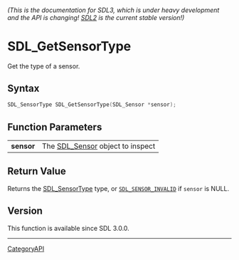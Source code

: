 ###### (This is the documentation for SDL3, which is under heavy development and the API is changing! [SDL2](https://wiki.libsdl.org/SDL2/) is the current stable version!)
# SDL_GetSensorType

Get the type of a sensor.

## Syntax

```c
SDL_SensorType SDL_GetSensorType(SDL_Sensor *sensor);

```

## Function Parameters

|                |                                                |
| -------------- | ---------------------------------------------- |
| **sensor**     | The [SDL_Sensor](SDL_Sensor.md) object to inspect |

## Return Value

Returns the [SDL_SensorType](SDL_SensorType.md) type, or
[`SDL_SENSOR_INVALID`](SDL_SENSOR_INVALID) if `sensor` is NULL.

## Version

This function is available since SDL 3.0.0.

----
[CategoryAPI](CategoryAPI.md)
